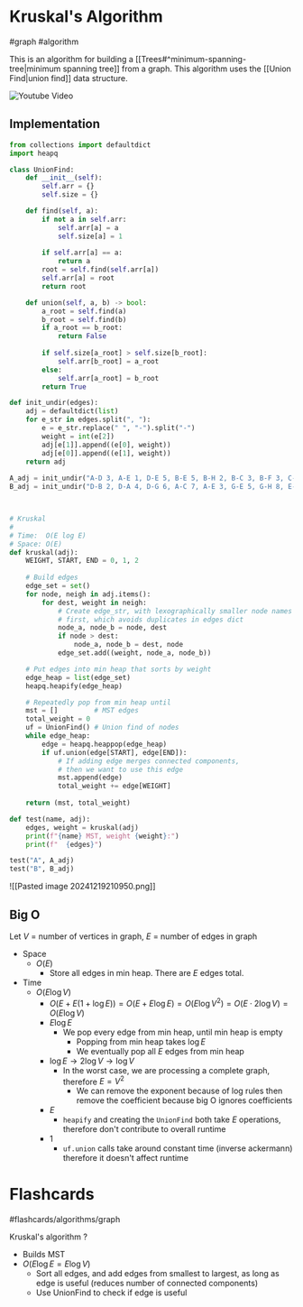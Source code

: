 # Kruskal's Algorithm
#graph #algorithm 

This is an algorithm for building a [[Trees#^minimum-spanning-tree|minimum spanning tree]] from a graph. This algorithm uses the [[Union Find|union find]] data structure.

![Youtube Video](https://www.youtube.com/watch?v=JZBQLXgSGfs)
## Implementation
```python
from collections import defaultdict
import heapq

class UnionFind:
	def __init__(self):
		self.arr = {}
		self.size = {}

	def find(self, a):
		if not a in self.arr:
			self.arr[a] = a
			self.size[a] = 1
		
		if self.arr[a] == a:
			return a
		root = self.find(self.arr[a])
		self.arr[a] = root
		return root

	def union(self, a, b) -> bool:
		a_root = self.find(a)
		b_root = self.find(b)
		if a_root == b_root:
			return False
		
		if self.size[a_root] > self.size[b_root]:
			self.arr[b_root] = a_root
		else:
			self.arr[a_root] = b_root
		return True

def init_undir(edges):
	adj = defaultdict(list)
	for e_str in edges.split(", "):
		e = e_str.replace(" ", "-").split("-")
		weight = int(e[2])
		adj[e[1]].append((e[0], weight))
		adj[e[0]].append((e[1], weight))
	return adj
	
A_adj = init_undir("A-D 3, A-E 1, D-E 5, B-E 5, B-H 2, B-C 3, B-F 3, C-H 5, F-H 4, H-G 3, G-E 2")
B_adj = init_undir("D-B 2, D-A 4, D-G 6, A-C 7, A-E 3, G-E 5, G-H 8, E-B 1, E-H 3, H-C 1, C-F 2")



# Kruskal
# 
# Time:  O(E log E)
# Space: O(E)
def kruskal(adj):
	WEIGHT, START, END = 0, 1, 2
	
	# Build edges
	edge_set = set()
	for node, neigh in adj.items():
		for dest, weight in neigh:
			# Create edge_str, with lexographically smaller node names listed
			# first, which avoids duplicates in edges dict
			node_a, node_b = node, dest
			if node > dest:
				node_a, node_b = dest, node
			edge_set.add((weight, node_a, node_b))

	# Put edges into min heap that sorts by weight
	edge_heap = list(edge_set)
	heapq.heapify(edge_heap)

	# Repeatedly pop from min heap until  
	mst = []         # MST edges
	total_weight = 0
	uf = UnionFind() # Union find of nodes
	while edge_heap:
		edge = heapq.heappop(edge_heap)
		if uf.union(edge[START], edge[END]):
			# If adding edge merges connected components,
			# then we want to use this edge 
			mst.append(edge)
			total_weight += edge[WEIGHT]
	
	return (mst, total_weight)

def test(name, adj):
	edges, weight = kruskal(adj)
	print(f"{name} MST, weight {weight}:")
	print(f"  {edges}")

test("A", A_adj)
test("B", B_adj)
```
![[Pasted image 20241219210950.png]]
## Big O
Let $V$ = number of vertices in graph, $E$ = number of edges in graph
- Space
	- $O(E)$
		- Store all edges in min heap. There are $E$ edges total.
- Time
	- $O(E \log V)$
		- $O(E + E (1 + \log E)) = O(E + E \log E) = O(E \log V^2) = O(E \cdot 2\log V) = O(E \log V)$
		- $E \log E$
			- We pop every edge from min heap, until min heap is empty
				- Popping from min heap takes $\log E$
				- We eventually pop all $E$ edges from min heap 
		- $\log E \to 2 \log V \to \log V$
			- In the worst case, we are processing a complete graph, therefore $E = V^2$
				- We can remove the exponent because of log rules then remove the coefficient because big O ignores coefficients
		- $E$
			- `heapify` and creating the `UnionFind` both take $E$ operations, therefore don't contribute to overall runtime
		- $1$
			- `uf.union` calls take around constant time (inverse ackermann) therefore it doesn't affect runtime
# Flashcards
#flashcards/algorithms/graph

Kruskal's algorithm
?
- Builds MST
- $O(E \log E = E \log V)$
	- Sort all edges, and add edges from smallest to largest, as long as edge is useful (reduces number of connected components)
	- Use UnionFind to check if edge is useful
<!--SR:!2025-04-09,58,250-->
